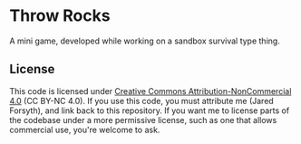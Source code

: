# Throw Rocks

A mini game, developed while working on a sandbox survival type thing.

## License

This code is licensed under [Creative Commons Attribution-NonCommercial 4.0](https://creativecommons.org/licenses/by-nc/4.0/legalcode) (CC BY-NC 4.0). If you use this code, you must attribute me (Jared Forsyth), and link back to this repository.
If you want me to license parts of the codebase under a more permissive license, such as one that allows commercial use, you're welcome to ask.
